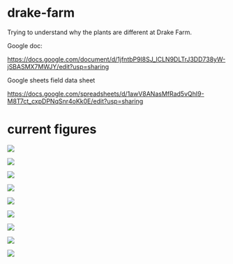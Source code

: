 # drake-farm
Trying to understand why the plants are different at Drake Farm.

Google doc:

https://docs.google.com/document/d/1jfntbP9l8SJ_lCLN9DLTrJ3DD738yW-jSBASMX7MWJY/edit?usp=sharing

Google sheets field data sheet

https://docs.google.com/spreadsheets/d/1awV8ANasMfRad5vQhI9-M8T7ct_cxpDPNqSnr4oKk0E/edit?usp=sharing

# current figures

![](figs/initial_veg_look.png)

![](figs/temp_compare.png)

![](figs/plants_facet.png)

![](figs/big_facet.png)

![](figs/gelman_ess.png)

![](figs/variance_partitioning.png)

![](figs/betas.png)

![](figs/gammas_binomial_subplot.png)

![](figs/species_associations.png)
